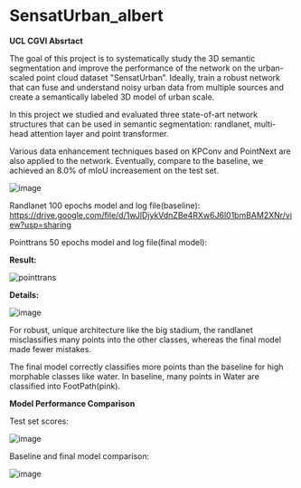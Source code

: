 # SensatUrban_albert

**UCL CGVI Absrtact**

The goal of this project is to systematically study the 3D semantic segmentation and improve the performance of the network on the urban-scaled point cloud dataset "SensatUrban”. Ideally, train a robust network that can fuse and understand noisy urban data from multiple sources and create a semantically labeled 3D model of urban scale. 

In this project we studied and evaluated three state-of-art network structures that can be used in semantic segmentation: randlanet, multi-head attention layer and point transformer. 

Various data enhancement techniques based on KPConv and PointNext are also applied to the network. Eventually, compare to the baseline, we achieved an 8.0% of mIoU increasement on the test set.

![image](https://user-images.githubusercontent.com/43678364/202579053-afdfb958-6c4f-40af-a9c2-8abaff6e6592.png)


Randlanet 100 epochs model and log file(baseline): 
https://drive.google.com/file/d/1wJlDjykVdnZBe4RXw6J6l01bmBAM2XNr/view?usp=sharing

Pointtrans 50 epochs model and log file(final model): 

**Result:**

![pointtrans](https://user-images.githubusercontent.com/43678364/202577950-08787ebb-f09d-4ba8-8cbc-137644d5424d.gif)

**Details:**

![image](https://user-images.githubusercontent.com/43678364/202578491-8505aa80-7a03-477e-98ff-c1dce0464554.png)

For robust, unique architecture like the big stadium, the randlanet misclassifies many points into the other classes, whereas the final model made fewer mistakes.

The final model correctly classifies more points than the baseline for high morphable classes like water. In baseline, many points in Water are classified into FootPath(pink).

**Model Performance Comparison**

Test set scores:

![image](https://user-images.githubusercontent.com/43678364/202578853-c6b3a7ff-2c3a-4b31-bf0c-1c5f99ac7140.png)

Baseline and final model comparison:

![image](https://user-images.githubusercontent.com/43678364/202578883-24e1bbd3-5f41-4de7-84b4-94b4db5eed86.png)

